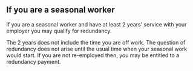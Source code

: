 ##  If you are a seasonal worker

If you are a seasonal worker and have at least 2 years’ service with your
employer you may qualify for redundancy.

The 2 years does not include the time you are off work. The question of
redundancy does not arise until the usual time when your seasonal work would
start. If you are not re-employed then, you may be entitled to a redundancy
payment.
